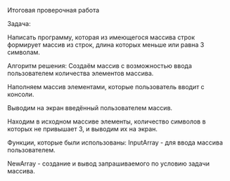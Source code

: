 Итоговая проверочная работа


Задача:

Написать программу, которая из имеющегося массива строк формирует массив из строк, длина которых меньше или равна 3 символам.


Алгоритм решения:
Создаём массив с возможностью ввода пользователем количества элементов массива.

Наполняем массив элементами, которые пользователь вводит с консоли.

Выводим на экран введённый пользователем массив.

Находим в исходном массиве элементы, количество символов в которых не привышает 3, и выводим их на экран.

Функции, которые были использованы:
InputArray - для ввода массива пользователем.

NewArray - создание и вывод запрашиваемого по условию задачи массива.